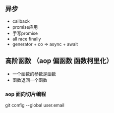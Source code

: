 ## 异步

- callback
- promise应用
- 手写promise
- all race finally
- generator + co => async + await

## 高阶函数 （aop 偏函数 函数柯里化）

- 一个函数的参数是函数
- 函数返回一个函数

### aop 面向切片编程

git config --global user.email